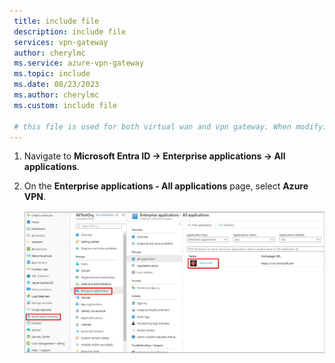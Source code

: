 ```yaml
---
 title: include file
 description: include file
 services: vpn-gateway
 author: cherylmc
 ms.service: azure-vpn-gateway
 ms.topic: include
 ms.date: 08/23/2023
 ms.author: cherylmc
 ms.custom: include file

 # this file is used for both virtual wan and vpn gateway. When modifying, make sure that your changes work for both environments.
---
```


1. Navigate to **Microsoft Entra ID  -> Enterprise applications -> All applications**.
2. On the **Enterprise applications - All applications** page, select **Azure VPN**.

   ![Directory ID](./media/vpn-gateway-vwan-openvpn-azure-ad-mfa/user1.jpg)
